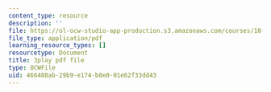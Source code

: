 ```yaml
---
content_type: resource
description: ''
file: https://ol-ocw-studio-app-production.s3.amazonaws.com/courses/18-03sc-differential-equations-fall-2011/466488ab29b9e174b0e001e62f33dd43_JNsNgXKFgdo.pdf
file_type: application/pdf
learning_resource_types: []
resourcetype: Document
title: 3play pdf file
type: OCWFile
uid: 466488ab-29b9-e174-b0e0-01e62f33dd43
---
```

